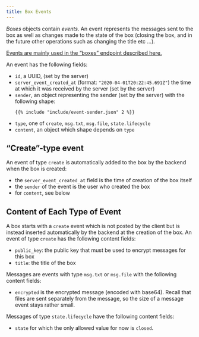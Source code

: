 ```yaml
---
title: Box Events
---
```


*Boxes* objects contain *events*.
An event represents the messages sent to the box
as well as changes made to the state of the box
(closing the box, and in the future other operations such as changing the title etc ...).

[Events are mainly used in the “boxes” endpoint described here.](/endpoints/boxes)

An event has the following fields:

- `id`, a UUID, (set by the server)
- `server_event_created_at` (format: `"2020-04-01T20:22:45.691Z"`)
  the time at which it was received by the server (set by the server)
- `sender`, an object representing the sender (set by the server)
  with the following shape:
  ```
  {{% include "include/event-sender.json" 2 %}}
  ```
- `type`, one of `create`, `msg.txt`, `msg.file`, `state.lifecycle`
- `content`, an object which shape depends on `type`

## “Create”-type event

An event of type `create` is automatically added to the box by the backend
when the box is created:

- the `server_event_created_at` field is the time of creation of the box itself
- the `sender` of the event is the user who created the box
- for `content`, see below

## Content of Each Type of Event

A box starts with a `create` event
which is not posted by the client
but is instead inserted automatically by the backend
at the creation of the box.
An event of type `create` has the following content fields:

- `public_key`: the public key that must be used to encrypt messages for this box
- `title`: the title of the box

Messages are events with type `msg.txt` or `msg.file` with the following content fields:

- `encrypted` is the encrypted message (encoded with base64).
  Recall that files are sent separately from the message,
  so the size of a message event stays rather small.

Messages of type `state.lifecycle` have the following content fields:

- `state` for which the only allowed value for now is `closed`.